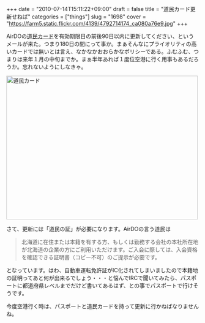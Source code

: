 +++
date = "2010-07-14T15:11:22+09:00"
draft = false
title = "道民カード更新せねば"
categories = ["things"]
slug = "1698"
cover = "https://farm5.static.flickr.com/4139/4792714174_ca080a76e9.jpg"
+++

AirDOの<a href="http://www.airdo.jp/fare/list/doumin_card.html">道民カード</a>を有効期限日の前後90日以内に更新してください、というメールが来た。つまり180日の間にって事か。まぁそんなにプライオリティの高いカードでは無いとは言え、なかなかおおらかなポリシーである。ふむふむ、つまりは来年１月の中旬までか。まぁ半年あれば１度位空港に行く用事もあるだろうか。忘れないようにしなきゃ。

<a href="https://www.flickr.com/photos/keruru/4792714174/" title="道民カード by けるる, on Flickr"><img src="https://farm5.static.flickr.com/4139/4792714174_ca080a76e9.jpg" width="500" height="375" alt="道民カード" /></a>

さて、更新には「道民の証」が必要になります。AirDOの言う道民は
<blockquote>
北海道に在住または本籍を有する方、もしくは勤務する会社の本社所在地が北海道の企業の方にご利用いただけます。ご入会に際しては、入会資格を確認できる証明書（コピー不可）のご提示が必要です。
</blockquote>

となっています。はわ、自動車運転免許証がIC化されてしまいましたので本籍地の証明ってあと何が出来るでしょう・・・と悩んでIRCで聞いてみたら、パスポートに都道府県レベルまでだけど書いてあるはず、との事でパスポートで行けそうです。

今度空港行く時は、パスポートと道民カードを持って更新に行かねばなりませんね。
